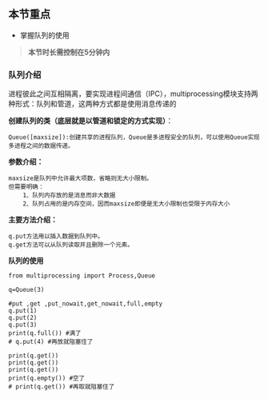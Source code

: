 ## 本节重点

* 掌握队列的使用

> **本节时长需控制在5分钟内**

### 队列介绍

进程彼此之间互相隔离，要实现进程间通信（IPC），multiprocessing模块支持两种形式：队列和管道，这两种方式都是使用消息传递的

**创建队列的类（底层就是以管道和锁定的方式实现）**：

```
Queue([maxsize]):创建共享的进程队列，Queue是多进程安全的队列，可以使用Queue实现多进程之间的数据传递。 
```

**参数介绍：**

```
maxsize是队列中允许最大项数，省略则无大小限制。
但需要明确：
    1、队列内存放的是消息而非大数据
    2、队列占用的是内存空间，因而maxsize即便是无大小限制也受限于内存大小
```

**主要方法介绍：**

```
q.put方法用以插入数据到队列中。
q.get方法可以从队列读取并且删除一个元素。
```

**队列的使用**

```
from multiprocessing import Process,Queue

q=Queue(3)

#put ,get ,put_nowait,get_nowait,full,empty
q.put(1)
q.put(2)
q.put(3)
print(q.full()) #满了
# q.put(4) #再放就阻塞住了

print(q.get())
print(q.get())
print(q.get())
print(q.empty()) #空了
# print(q.get()) #再取就阻塞住了
```






